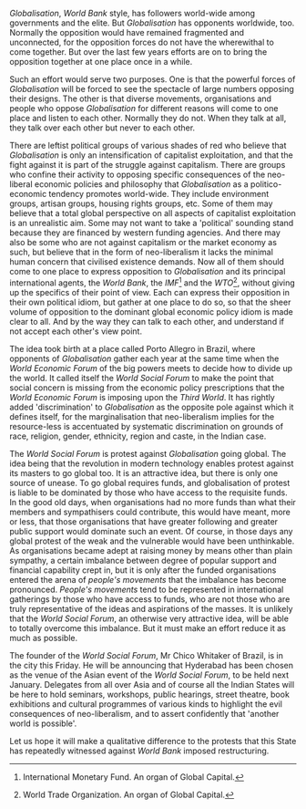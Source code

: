 _Globalisation_, _World Bank_ style, has followers world-wide among governments and the elite.
But _Globalisation_ has opponents worldwide, too. Normally the opposition would have remained
fragmented and unconnected, for the opposition forces do not have the wherewithal to come
together. But over the last few years efforts are on to bring the opposition together at one place
once in a while.

Such an effort would serve two purposes. One is that the powerful forces of _Globalisation_ will be
forced to see the spectacle of large numbers opposing their designs. The other is that diverse
movements, organisations and people who oppose _Globalisation_ for different reasons will come
to one place and listen to each other. Normally they do not. When they talk at all, they talk over
each other but never to each other.

There are leftist political groups of various shades of red who believe that _Globalisation_ is only
an intensification of capitalist exploitation, and that the fight against it is part of the struggle
against capitalism. There are groups who confine their activity to opposing specific
consequences of the neo-liberal economic policies and philosophy that _Globalisation_ as a
politico-economic tendency promotes world-wide. They include environment groups, artisan
groups, housing rights groups, etc. Some of them may believe that a total global perspective on
all aspects of capitalist exploitation is an unrealistic aim. Some may not want to take a 'political'
sounding stand because they are financed by western funding agencies. And there may also be
some who are not against capitalism or the market economy as such, but believe that in the form
of neo-liberalism it lacks the minimal human concern that civilised existence demands. Now all
of them should come to one place to express opposition to _Globalisation_ and its principal
international agents, the _World Bank_, the _IMF_[^imf] and the _WTO_[^wto], without giving up the specifics of
their point of view. Each can express their opposition in their own political idiom, but gather at
one place to do so, so that the sheer volume of opposition to the dominant global economic
policy idiom is made clear to all. And by the way they can talk to each other, and understand if
not accept each other's view point.

[^imf]: International Monetary Fund. An organ of Global Capital.

[^wto]: World Trade Organization. An organ of Global Capital.

The idea took birth at a place called Porto Allegro in Brazil, where opponents of _Globalisation_
gather each year at the same time when the _World Economic Forum_ of the big powers meets to
decide how to divide up the world. It called itself the _World Social Forum_ to make the point that
social concern is missing from the economic policy prescriptions that the _World Economic
Forum_ is imposing upon the _Third World_. It has rightly added 'discrimination' to _Globalisation_
as the opposite pole against which it defines itself, for the marginalisation that neo-liberalism
implies for the resource-less is accentuated by systematic discrimination on grounds of race,
religion, gender, ethnicity, region and caste, in the Indian case.

The _World Social Forum_ is protest against _Globalisation_ going global. The idea being that the
revolution in modern technology enables protest against its masters to go global too. It is an
attractive idea, but there is only one source of unease. To go global requires funds, and
globalisation of protest is liable to be dominated by those who have access to the requisite funds.
In the good old days, when organisations had no more funds than what their members and
sympathisers could contribute, this would have meant, more or less, that those organisations that
have greater following and greater public support would dominate such an event. Of course, in
those days any global protest of the weak and the vulnerable would have been unthinkable. As
organisations became adept at raising money by means other than plain sympathy, a certain
imbalance between degree of popular support and financial capability crept in, but it is only after
the funded organisations entered the arena of _people's movements_ that the imbalance has
become pronounced. _People's movements_ tend to be represented in international gatherings by
those who have access to funds, who are not those who are truly representative of the ideas and
aspirations of the masses. It is unlikely that the _World Social Forum_, an otherwise very attractive
idea, will be able to totally overcome this imbalance. But it must make an effort reduce it as
much as possible.

The founder of the _World Social Forum_, Mr Chico Whitaker of Brazil, is in the city this Friday.
He will be announcing that Hyderabad has been chosen as the venue of the Asian event of the
_World Social Forum_, to be held next January. Delegates from all over Asia and of course all the
Indian States will be here to hold seminars, workshops, public hearings, street theatre, book
exhibitions and cultural programmes of various kinds to highlight the evil consequences of neo-liberalism,
and to assert confidently that 'another world is possible'.

Let us hope it will make a qualitative difference to the protests that this State has repeatedly
witnessed against _World Bank_ imposed restructuring.
